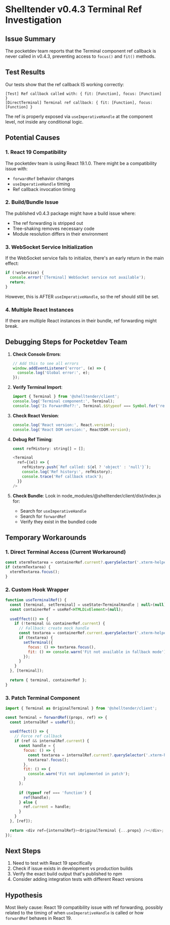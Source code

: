 # Shelltender v0.4.3 Terminal Ref Investigation

## Issue Summary

The pocketdev team reports that the Terminal component ref callback is never called in v0.4.3, preventing access to `focus()` and `fit()` methods.

## Test Results

Our tests show that the ref callback IS working correctly:

```
[Test] Ref callback called with: { fit: [Function], focus: [Function] }
[DirectTerminal] Terminal ref callback: { fit: [Function], focus: [Function] }
```

The ref is properly exposed via `useImperativeHandle` at the component level, not inside any conditional logic.

## Potential Causes

### 1. React 19 Compatibility

The pocketdev team is using React 19.1.0. There might be a compatibility issue with:
- `forwardRef` behavior changes
- `useImperativeHandle` timing
- Ref callback invocation timing

### 2. Build/Bundle Issue

The published v0.4.3 package might have a build issue where:
- The ref forwarding is stripped out
- Tree-shaking removes necessary code
- Module resolution differs in their environment

### 3. WebSocket Service Initialization

If the WebSocket service fails to initialize, there's an early return in the main effect:
```typescript
if (!wsService) {
  console.error('[Terminal] WebSocket service not available');
  return;
}
```

However, this is AFTER `useImperativeHandle`, so the ref should still be set.

### 4. Multiple React Instances

If there are multiple React instances in their bundle, ref forwarding might break.

## Debugging Steps for Pocketdev Team

1. **Check Console Errors**:
   ```javascript
   // Add this to see all errors
   window.addEventListener('error', (e) => {
     console.log('Global error:', e);
   });
   ```

2. **Verify Terminal Import**:
   ```javascript
   import { Terminal } from '@shelltender/client';
   console.log('Terminal component:', Terminal);
   console.log('Is ForwardRef?:', Terminal.$$typeof === Symbol.for('react.forward_ref'));
   ```

3. **Check React Version**:
   ```javascript
   console.log('React version:', React.version);
   console.log('React DOM version:', ReactDOM.version);
   ```

4. **Debug Ref Timing**:
   ```javascript
   const refHistory: string[] = [];
   
   <Terminal
     ref={(el) => {
       refHistory.push(`Ref called: ${el ? 'object' : 'null'}`);
       console.log('Ref history:', refHistory);
       console.trace('Ref callback stack');
     }}
   />
   ```

5. **Check Bundle**:
   Look in node_modules/@shelltender/client/dist/index.js for:
   - Search for `useImperativeHandle`
   - Search for `forwardRef`
   - Verify they exist in the bundled code

## Temporary Workarounds

### 1. Direct Terminal Access (Current Workaround)
```javascript
const xtermTextarea = containerRef.current?.querySelector('.xterm-helper-textarea') as HTMLTextAreaElement;
if (xtermTextarea) {
  xtermTextarea.focus();
}
```

### 2. Custom Hook Wrapper
```javascript
function useTerminalRef() {
  const [terminal, setTerminal] = useState<TerminalHandle | null>(null);
  const containerRef = useRef<HTMLDivElement>(null);
  
  useEffect(() => {
    if (!terminal && containerRef.current) {
      // Fallback: create mock handle
      const textarea = containerRef.current.querySelector('.xterm-helper-textarea') as HTMLTextAreaElement;
      if (textarea) {
        setTerminal({
          focus: () => textarea.focus(),
          fit: () => console.warn('Fit not available in fallback mode')
        });
      }
    }
  }, [terminal]);
  
  return { terminal, containerRef };
}
```

### 3. Patch Terminal Component
```javascript
import { Terminal as OriginalTerminal } from '@shelltender/client';

const Terminal = forwardRef((props, ref) => {
  const internalRef = useRef();
  
  useEffect(() => {
    // Force ref callback
    if (ref && internalRef.current) {
      const handle = {
        focus: () => {
          const textarea = internalRef.current?.querySelector('.xterm-helper-textarea');
          textarea?.focus();
        },
        fit: () => {
          console.warn('Fit not implemented in patch');
        }
      };
      
      if (typeof ref === 'function') {
        ref(handle);
      } else {
        ref.current = handle;
      }
    }
  }, [ref]);
  
  return <div ref={internalRef}><OriginalTerminal {...props} /></div>;
});
```

## Next Steps

1. Need to test with React 19 specifically
2. Check if issue exists in development vs production builds
3. Verify the exact build output that's published to npm
4. Consider adding integration tests with different React versions

## Hypothesis

Most likely cause: React 19 compatibility issue with ref forwarding, possibly related to the timing of when `useImperativeHandle` is called or how `forwardRef` behaves in React 19.